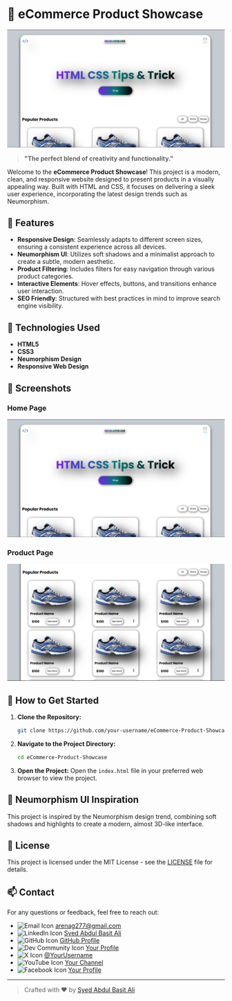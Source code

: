 # 🛒 eCommerce Product Showcase

![eCommerce Product Showcase](./eCommerce-Preview-images/10.PNG)

> **"The perfect blend of creativity and functionality."**

Welcome to the **eCommerce Product Showcase**! This project is a modern, clean, and responsive website designed to present products in a visually appealing way. Built with HTML and CSS, it focuses on delivering a sleek user experience, incorporating the latest design trends such as Neumorphism.

## 🌟 Features

- **Responsive Design**: Seamlessly adapts to different screen sizes, ensuring a consistent experience across all devices.
- **Neumorphism UI**: Utilizes soft shadows and a minimalist approach to create a subtle, modern aesthetic.
- **Product Filtering**: Includes filters for easy navigation through various product categories.
- **Interactive Elements**: Hover effects, buttons, and transitions enhance user interaction.
- **SEO Friendly**: Structured with best practices in mind to improve search engine visibility.

## 🔧 Technologies Used

- **HTML5**
- **CSS3**
- **Neumorphism Design**
- **Responsive Web Design**

## 📸 Screenshots

### Home Page
![Home Page](/eCommerce-Preview-images/10.PNG)

### Product Page
![Product Page](/eCommerce-Preview-images/11.PNG)

## 🚀 How to Get Started

1. **Clone the Repository:**
    ```bash
    git clone https://github.com/your-username/eCommerce-Product-Showcase.git
    ```
2. **Navigate to the Project Directory:**
    ```bash
    cd eCommerce-Product-Showcase
    ```
3. **Open the Project:**
    Open the `index.html` file in your preferred web browser to view the project.


## 🎨 Neumorphism UI Inspiration

This project is inspired by the Neumorphism design trend, combining soft shadows and highlights to create a modern, almost 3D-like interface.

## 📝 License

This project is licensed under the MIT License - see the [LICENSE](LICENSE) file for details.

## 📫 Contact
For any questions or feedback, feel free to reach out:
- ![Email Icon](https://img.shields.io/badge/Email-%23D14836?style=flat-square&logo=gmail&logoColor=white)    [arenag277@gmail.com](mailto:arenag277@gmail.com) 
- ![LinkedIn Icon](https://img.shields.io/badge/LinkedIn-%230A66C2?style=flat-square&logo=linkedin&logoColor=white) [Syed Abdul Basit Ali](https://www.linkedin.com/in/syedabdulbasitali1) 
- ![GitHub Icon](https://img.shields.io/badge/GitHub-%23121011?style=flat-square&logo=github&logoColor=white) [GitHub Profile](https://github.com/syedabdulbasitali1) 
- ![Dev Community Icon](https://img.shields.io/badge/DevCommunity-%230A0A0A?style=flat-square&logo=dev&logoColor=white) [Your Profile](https://dev.to/syedabdulbasitali) 
- ![X Icon](https://img.shields.io/badge/X-%231DA1F2?style=flat-square&logo=twitter&logoColor=white) [@YourUsername](https://x.com/syedabdulbasitali) 
- ![YouTube Icon](https://img.shields.io/badge/YouTube-%23FF0000?style=flat-square&logo=youtube&logoColor=white) [Your Channel](https://www.youtube.com/channel/yourchannelid) 
- ![Facebook Icon](https://img.shields.io/badge/Facebook-%231877F2?style=flat-square&logo=facebook&logoColor=white) [Your Profile](https://www.facebook.com/syedabdulbasitali) 

---

> Crafted with ❤️ by [Syed Abdul Basit Ali](https://github.com/syedabdulbasitali1)

